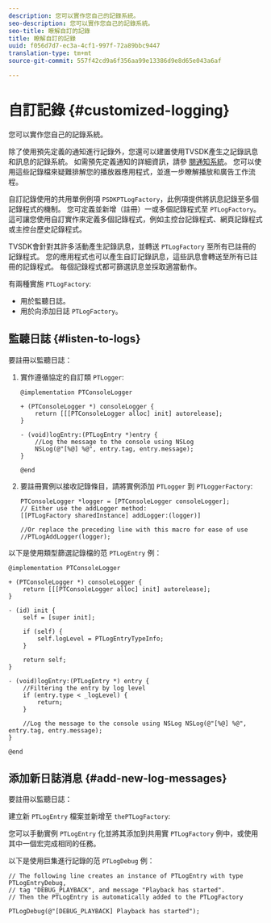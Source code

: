 ```yaml
---
description: 您可以實作您自己的記錄系統。
seo-description: 您可以實作您自己的記錄系統。
seo-title: 瞭解自訂的記錄
title: 瞭解自訂的記錄
uuid: f056d7d7-ec3a-4cf1-997f-72a89bbc9447
translation-type: tm+mt
source-git-commit: 557f42cd9a6f356aa99e13386d9e8d65e043a6af

---
```



# 自訂記錄 {#customized-logging}

您可以實作您自己的記錄系統。

除了使用預先定義的通知進行記錄外，您還可以建置使用TVSDK產生之記錄訊息和訊息的記錄系統。 如需預先定義通知的詳細資訊，請參 [閱通知系統](https://help.adobe.com/en_US/primetime/psdk/ios/index.html#PSDKs-concept-The_Notification_System)。 您可以使用這些記錄檔來疑難排解您的播放器應用程式，並進一步瞭解播放和廣告工作流程。

自訂記錄使用的共用單例例項 `PSDKPTLogFactory`，此例項提供將訊息記錄至多個記錄程式的機制。 您可定義並新增（註冊）一或多個記錄程式至 `PTLogFactory`。 這可讓您使用自訂實作來定義多個記錄程式，例如主控台記錄程式、網頁記錄程式或主控台歷史記錄程式。

TVSDK會針對其許多活動產生記錄訊息，並轉送 `PTLogFactory` 至所有已註冊的記錄程式。 您的應用程式也可以產生自訂記錄訊息，這些訊息會轉送至所有已註冊的記錄程式。 每個記錄程式都可篩選訊息並採取適當動作。

有兩種實施 `PTLogFactory`:

* 用於監聽日誌。
* 用於向添加日誌 `PTLogFactory`。

## 監聽日誌 {#listen-to-logs}

要註冊以監聽日誌：
1. 實作遵循協定的自訂類 `PTLogger`:

   ```
   @implementation PTConsoleLogger 
   
   + (PTConsoleLogger *) consoleLogger { 
       return [[[PTConsoleLogger alloc] init] autorelease]; 
   } 
   
   - (void)logEntry:(PTLogEntry *)entry { 
       //Log the message to the console using NSLog  
       NSLog(@"[%@] %@", entry.tag, entry.message); 
   } 
   
   @end
   ```

1. 要註冊實例以接收記錄條目，請將實例添加 `PTLogger` 到 `PTLoggerFactory`:

   ```
   PTConsoleLogger *logger = [PTConsoleLogger consoleLogger]; 
   // Either use the addLogger method: 
   [[PTLogFactory sharedInstance] addLogger:(logger)] 
   
   //Or replace the preceding line with this macro for ease of use 
   //PTLogAddLogger(logger); 
   ```

<!--<a id="example_3738B5A8B4C048D28695E62297CF39E3"></a>-->

以下是使用類型篩選記錄檔的范 `PTLogEntry` 例：

```
@implementation PTConsoleLogger 
 
+ (PTConsoleLogger *) consoleLogger { 
    return [[[PTConsoleLogger alloc] init] autorelease]; 
} 
 
- (id) init { 
    self = [super init]; 
 
    if (self) { 
        self.logLevel = PTLogEntryTypeInfo; 
    } 
 
    return self; 
} 
 
- (void)logEntry:(PTLogEntry *) entry { 
    //Filtering the entry by log level  
    if (entry.type < _logLevel) { 
        return; 
    } 
 
    //Log the message to the console using NSLog NSLog(@"[%@] %@", entry.tag, entry.message); 
} 
 
@end
```

## 添加新日誌消息 {#add-new-log-messages}

要註冊以監聽日誌：

建立新 `PTLogEntry` 檔案並新增至 `thePTLogFactory`:

您可以手動實例 `PTLogEntry` 化並將其添加到共用實 `PTLogFactory` 例中，或使用其中一個宏完成相同的任務。

以下是使用巨集進行記錄的范 `PTLogDebug` 例：

<!--<a id="example_F014436E1686468F941F4EBD1A21B18E"></a>-->

```
// The following line creates an instance of PTLogEntry with type PTLogEntryDebug, 
// tag "DEBUG_PLAYBACK", and message "Playback has started". 
// Then the PTLogEntry is automatically added to the PTLogFactory  
 
PTLogDebug(@"[DEBUG_PLAYBACK] Playback has started");
```

